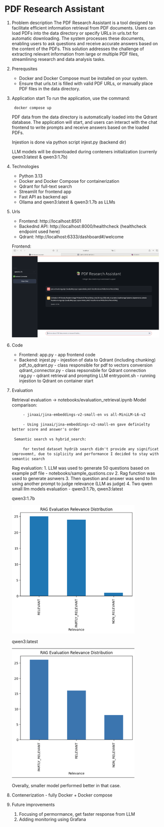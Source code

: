 # PDF Research Assistant

1. Problem description
    The PDF Research Assistant is a tool designed to facilitate efficient information retrieval from PDF documents. Users can load PDFs into the data directory or specify URLs in urls.txt for automatic downloading. The system processes these documents, enabling users to ask questions and receive accurate answers based on the content of the PDFs. This solution addresses the challenge of extracting relevant information from large or multiple PDF files, streamlining research and data analysis tasks.

2. Prerequsites
    - Docker and Docker Compose must be installed on your system.
    - Ensure that urls.txt is filled with valid PDF URLs, or manually place PDF files in the data directory.

3. Application start
    To run the application, use the command:

        docker compose up

    PDF data from the data directory is automatically loaded into the Qdrant database. The application will start, and users can interact with the chat frontend to write prompts and receive answers based on the loaded PDFs.

    Injestion is done via python script injest.py (backend dir)

    LLM models will be downloaded during conteners initialization (currenly qwen3:latest & qwen3:1.7b)

4. Technologies
    - Python 3.13
    - Docker and Docker Compose for containerization
    - Qdrant for full-text search
    - Streamlit for frontend app
    - Fast API as backend api
    - Ollama and qwen3:latest & qwen3:1.7b as LLMs

5. Urls
    - Frontend: http://localhost:8501
    - Backednd API: http://localhost:8000/healthcheck (healthcheck endpoint used here)
    - Qdrant: http://localhost:6333/dashboard#/welcome

    Frontend:
        ![alt text](images/image.png)

6. Code
    - Frontend:
        app.py - app frontend code
    - Backend:
        injest.py - injestion of data to Qdrant (including chunking)
        pdf_to_qdrant.py - class responsible for pdf to vectors conversion
        qdrant_connector.py - class repsonsbile for Qdrant connection
        rag.py - qdrant retrieval and prompting LLM
        entrypoint.sh - running injestion to Qdrant on container start

7. Evaluation

    Retrieval evaluation -> notebooks/evaluation_retrieval.ipynb
        Model comparison:

            - jinaai/jina-embeddings-v2-small-en vs all-MiniLM-L6-v2

            - Using jinaai/jina-embeddings-v2-small-en gave definielty better score and answer's order

        Semantic search vs hybrid_search:

            for tested dataset hydrib search didn't provide any significat improvemnt, due to siplicity and performance I decided to stay with semantic search

    Rag evaluation:
        1. LLM was used to generate 50 questions based on example pdf file - notebooks/sample_qustions.csv
        2. Rag function was used to generate asnwers
        3. Then question and answer was send to llm using another prompt to judge relevance (LLM as judge)
        4. Two qwen small llm models evaluation - qwen3:1.7b, qwen3:latest

    qwen3:1.7b

      <img src="images/rag1.png" width="400">

    qwen3:latest
 
      <img src="images/rag2.png" width="400">

    Overally, smaller model performed better in that case.

8. Contenerization - fully Docker + Docker compose

9. Future improvements
    1. Focusing of permormance, get faster response from LLM
    2. Adding monitoring using Grafana